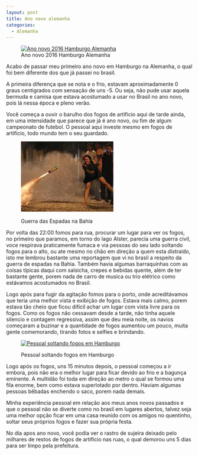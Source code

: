 ```yaml
---
layout: post
title: Ano novo alemanha
categories:
  - Alemanha
---
```

<figure id="attachment_58" style="width: 300px" class="wp-caption alignright"><a href="/assets/2016/01/DSC_0130.jpg" rel="attachment wp-att-58"><img class="wp-image-58 size-medium" src="/resources/img/DSC_0130-300x169.jpg" alt="Ano novo 2016 Hamburgo Alemanha" width="300" height="169" srcset="/assets/2016/01/DSC_0130-300x169.jpg 300w, http:///assets/2016/01/DSC_0130-768x432.jpg 768w, http:///assets/2016/01/DSC_0130-1024x576.jpg 1024w" sizes="(max-width: 300px) 100vw, 300px" /></a><figcaption class="wp-caption-text">Ano novo 2016 Hamburgo Alemanha</figcaption></figure>

Acabo de passar meu primeiro ano novo em Hamburgo na Alemanha, o qual foi bem diferente dos que já passei no brasil.

A primeira diferença que se nota e o frio, estavam aproximadamente 0 graus centigrados com sensação de uns -5. Ou seja, não pude usar aquela bermuda e camisa que estava acostumado a usar no Brasil no ano novo, pois lá nessa época e pleno verão.

Você começa a ouvir o barulho dos fogos de artificio aqui de tarde ainda, em uma intensidade que parece que já é ano novo, ou fim de algum campeonato de futebol. O pessoal aqui investe mesmo em fogos de artificio, todo mundo tem o seu guardado.<!--more--><figure id="attachment_59" style="width: 250px" class="wp-caption alignright">

<a href="/assets/2016/01/guerraespadas.jpg" rel="attachment wp-att-59"><img class="wp-image-59 size-full" src="/resources/img/guerraespadas.jpg" alt="Guerra das Espadas na Bahia" width="250" height="190" /></a><figcaption class="wp-caption-text">Guerra das Espadas na Bahia</figcaption></figure>

Por volta das 22:00 fomos para rua, procurar um lugar para ver os fogos, no primeiro que paramos, em torno do lago Alster, parecia uma guerra civil, voce respirava praticamente fumaca e via pessoas do seu lado soltando fogos para o alto, ou ate mesmo no chão em direção a quem esta distraído, isto me lembrou bastante uma reportagem que vi no brasil a respeito da guerra de espadas na Bahia. Também havia algumas barraquinhas com as coisas típicas daqui com salsicha, crepes e bebidas quente, além de ter bastante gente, porem nada de carro de musica ou trio elétrico como estávamos acostumados no Brasil.

Logo após para fugir da agitação fomos para o porto, onde acreditávamos que teria uma melhor vista e exibição de fogos. Estava mais calmo, porem estava tão cheio que ficou difícil achar um lugar com vista livre para os fogos. Como os fogos não cessavam desde a tarde, não tinha aquele silencio e contagem regressiva, assim que deu meia noite, os navios começaram a buzinar e a quantidade de fogos aumentou um pouco, muita gente comemorando, tirando fotos e selfies e brindando.<figure id="attachment_60" style="width: 300px" class="wp-caption alignright">

<a href="/assets/2016/01/guerrahamburg.png" rel="attachment wp-att-60"><img class="wp-image-60 size-medium" src="/resources/img/guerrahamburg-300x149.png" alt="Pessoal soltando fogos em Hamburgo" width="300" height="149" srcset="/assets/2016/01/guerrahamburg-300x149.png 300w, http:///assets/2016/01/guerrahamburg-768x381.png 768w, http:///assets/2016/01/guerrahamburg-1024x508.png 1024w, http:///assets/2016/01/guerrahamburg.png 1278w" sizes="(max-width: 300px) 100vw, 300px" /></a><figcaption class="wp-caption-text">Pessoal soltando fogos em Hamburgo</figcaption></figure>

Logo após os fogos, uns 15 minutos depois, o pessoal começou a ir embora, pois não era o melhor lugar para ficar devido ao frio e a bagunça eminente. A multidão foi toda em direção ao metro o qual se formou uma fila enorme, bem como estava superlotado por dentro. Haviam algumas pessoas bêbadas enchendo o saco, porem nada demais.

Minha experiência pessoal em relação aos meus anos novos passados e que o pessoal não se diverte como no brasil em lugares abertos, talvez seja uma melhor opção ficar em uma casa reunido com os amigos no quentinho, soltar seus próprios fogos e fazer sua própria festa.

No dia apos ano novo, você podia ver o rastro de sujeira deixado pelo milhares de restos de fogos de artificio nas ruas, o qual demorou uns 5 dias para ser limpo pela prefeitura.

&nbsp;